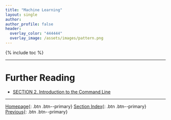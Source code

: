 ```yaml
---
title: "Machine Learning"
layout: single
author:
author_profile: false
header:
  overlay_color: "444444"
  overlay_image: /assets/images/pattern.png
---
```


{% include toc %}









___
# Further Reading
* [SECTION 2. Introduction to the Command Line](../02-IntroToCommandLine/00-IntroToCommandLine-LandingPage)

___

[Homepage](../index.md){: .btn  .btn--primary}
[Section Index](00-IntroToDataScience-LandingPage){: .btn  .btn--primary}
[Previous](02B-geospatial-analytics){: .btn  .btn--primary}
